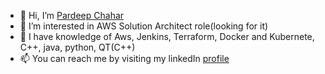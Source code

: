 - 👋 Hi, I’m [Pardeep Chahar](www.linkedin.com/in/pardeepchahar)
- 👀 I’m interested in AWS Solution Architect role(looking for it)
- 🌱 I have knowledge of Aws, Jenkins, Terraform, Docker and Kubernete, C++, java, python, QT(C++)
- 📫 You can reach me by visiting my linkedIn [profile](www.linkedin.com/in/pardeepchahar)

<!---
PardeepChahar/PardeepChahar is a ✨ special ✨ repository because its `README.md` (this file) appears on your GitHub profile.
You can click the Preview link to take a look at your changes.
--->
